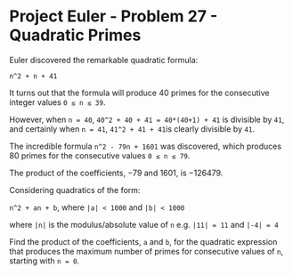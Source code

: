 # Project Euler - Problem 27 - Quadratic Primes
Euler discovered the remarkable quadratic formula:

    n^2 + n + 41

It turns out that the formula will produce 40 primes for the consecutive integer values `0 ≤ n ≤ 39`.

However, when `n = 40`, `40^2 + 40 + 41 = 40*(40+1) + 41` is divisible by `41`, and certainly when `n = 41`, `41^2 + 41 + 41`is clearly divisible by `41`.

The incredible formula `n^2 - 79n + 1601` was discovered, which produces 80 primes for the consecutive values `0 ≤ n ≤ 79`.

The product of the coefficients, −79 and 1601, is −126479.

Considering quadratics of the form:

`n^2 + an + b`, where `|a| < 1000` and `|b| < 1000`

where `|n|` is the modulus/absolute value of `n`
e.g. `|11| = 11` and `|-4| = 4`

Find the product of the coefficients, `a` and `b`, for the quadratic expression that produces the maximum number of primes for consecutive values of `n`, starting with `n = 0`.
